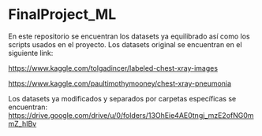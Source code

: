 # FinalProject_ML
En este repositorio se encuentran los datasets ya equilibrado así como los scripts usados en el proyecto.
Los datasets original se encuentran en el siguiente link:

https://www.kaggle.com/tolgadincer/labeled-chest-xray-images

https://www.kaggle.com/paultimothymooney/chest-xray-pneumonia

Los datasets ya modificados y separados por carpetas específicas se encuentran:
https://drive.google.com/drive/u/0/folders/13OhEie4AE0tngj_mzE2ofNG0mmZ_hIBv

